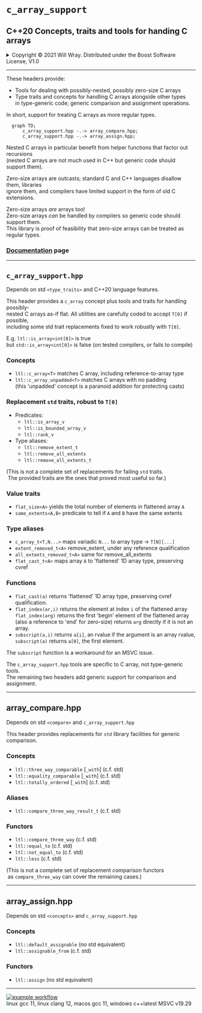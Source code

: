 # **`c_array_support`**

## C++20 Concepts, traits and tools for handing C arrays

<details><summary>Copyright &copy; 2021 Will Wray. Distributed under the Boost Software License, V1.0</summary>

### **Boost Software License** - Version 1.0 - August 17th, 2003

```txt
Permission is hereby granted, free of charge, to any person or organization
obtaining a copy of the software and accompanying documentation covered by
this license (the "Software") to use, reproduce, display, distribute,
execute, and transmit the Software, and to prepare derivative works of the
Software, and to permit third-parties to whom the Software is furnished to
do so, all subject to the following:

The copyright notices in the Software and this entire statement, including
the above license grant, this restriction and the following disclaimer,
must be included in all copies of the Software, in whole or in part, and
all derivative works of the Software, unless such copies or derivative
works are solely in the form of machine-executable object code generated by
a source language processor.

THE SOFTWARE IS PROVIDED "AS IS", WITHOUT WARRANTY OF ANY KIND, EXPRESS OR
IMPLIED, INCLUDING BUT NOT LIMITED TO THE WARRANTIES OF MERCHANTABILITY,
FITNESS FOR A PARTICULAR PURPOSE, TITLE AND NON-INFRINGEMENT. IN NO EVENT
SHALL THE COPYRIGHT HOLDERS OR ANYONE DISTRIBUTING THE SOFTWARE BE LIABLE
FOR ANY DAMAGES OR OTHER LIABILITY, WHETHER IN CONTRACT, TORT OR OTHERWISE,
ARISING FROM, OUT OF OR IN CONNECTION WITH THE SOFTWARE OR THE USE OR OTHER
DEALINGS IN THE SOFTWARE.
```

[![License](https://img.shields.io/badge/license-boost%201.0-blue.svg)](https://www.boost.org/LICENSE_1_0.txt)

Also at [boost.org](http://www.boost.org/LICENSE_1_0.txt) and accompanying file [LICENSE](LICENSE)

</details>

------------

These headers provide:

* Tools for dealing with possibly-nested, possibly zero-size C arrays
* Type traits and concepts for handling C arrays alongside other types  
in type-generic code; generic comparison and assignment operations.

In short, support for treating C arrays as more regular types.

```mermaid
  graph TD;
      c_array_support.hpp -.-> array_compare.hpp;
      c_array_support.hpp -.-> array_assign.hpp;

```

Nested C arrays in particular benefit from helper functions that factor out recursions  
(nested C arrays are not much used in C++ but generic code should support them).

Zero-size arrays are outcasts; standard C and C++ languages disallow them, libraries  
ignore them, and compilers have limited support in the form of old C extensions.

Zero-size arrays _are_ arrays too!  
Zero-size arrays _can_ be handled by compilers so generic code should support them.  
This library is proof of feasibility that zero-size arrays can be treated as regular types.

### [Documentation](#documentation.md) page

------------

## `c_array_support.hpp`

Depends on std `<type_traits>` and C++20 language features. 

This header provides a `c_array` concept plus tools and traits for handling possibly-  
nested C arrays as-if flat. All utilities are carefully coded to accept `T[0]` if possible,  
including some std trait replacements fixed to work robustly with `T[0]`.

E.g. `ltl::is_array<int[0]>` is true  
but `std::is_array<int[0]>` is false (on tested compilers, or fails to compile)

### Concepts

* `ltl::c_array<T>`          matches C array, including reference-to-array type
* `ltl::c_array_unpadded<T>` matches C arrays with no padding  
(this 'unpadded' concept is a paranoid addition for protecting casts)

### Replacement `std` traits, robust to `T[0]`
* Predicates:
  * `ltl::is_array_v`
  * `ltl::is_bounded_array_v`
  * `ltl::rank_v`
* Type aliases:
  * `ltl::remove_extent_t`
  * `ltl::remove_all_extents`
  * `ltl::remove_all_extents_t`

(This is not a complete set of replacements
for failing `std` traits.  
&nbsp;The provided traits are the ones that proved most useful so far.)

### Value traits

* `flat_size<A>` yields the total number of elements in flattened array `A`
* `same_extents<A,B>` predicate to tell if `A` and `B` have the same extents

### Type aliases

* `c_array_t<T,N...>` maps variadic `N...` to array type -> `T[N][...]`
* `extent_removed_t<A>` remove_extent, under any reference qualification
* `all_extents_removed_t<A>` same for remove_all_extents
* `flat_cast_t<A>` maps array `A` to 'flattened' 1D array type, preserving cvref

### Functions

* `flat_cast(a)` returns 'flattened' 1D array type, preserving cvref qualification.
* `flat_index(ar,i)` returns the element at index `i` of the flattened array  
`flat_index(arg)` returns  the first 'begin' element of the flattened array  
 (also a reference to 'end' for zero-size) returns `arg` directly if it is not an array.
* `subscript(a,i)` returns `a[i]`, an rvalue if the argument is an array rvalue,  
`subscript(a)` returns `a[0]`, the first element.

The `subscript` function is a workaround for an MSVC issue.

The `c_array_support.hpp` tools are specific to C array, not type-generic tools.  
The remaining two headers add generic support for comparison and assignment.

------------

## array_compare.hpp

Depends on std `<compare>` and `c_array_support.hpp`

This header provides replacements for `std` library facilities
for generic comparison.

### Concepts

* `ltl::three_way_comparable` [`_with`] (c.f. std)
* `ltl::equality_comparable`  [`_with`] (c.f. std)
* `ltl::totally_ordered`      [`_with`] (c.f. std)

### Aliases

* `ltl::compare_three_way_result_t` (c.f. std)

### Functors

* `ltl::compare_three_way`     (c.f. std)
* `ltl::equal_to`              (c.f. std)
* `ltl::not_equal_to`          (c.f. std)
* `ltl::less`                  (c.f. std)

(This is not a complete set of replacement 
comparison functors  
&nbsp;as `compare_three_way` can cover the remaining cases.)

------------

## array_assign.hpp

Depends on std `<concepts>` and `c_array_support.hpp`

### Concepts

* `ltl::default_assignable` (no std equivalent)
* `ltl::assignable_from` (c.f. std)

### Functors

* `ltl::assign` (no std equivalent)

-----
[![example workflow](https://github.com/willwray/c_array_support/actions/workflows/ci.yml/badge.svg)](https://github.com/willwray/c_array_support/actions)  
linux gcc 11, linux clang 12, macos gcc 11, windows c++latest MSVC v19.29
